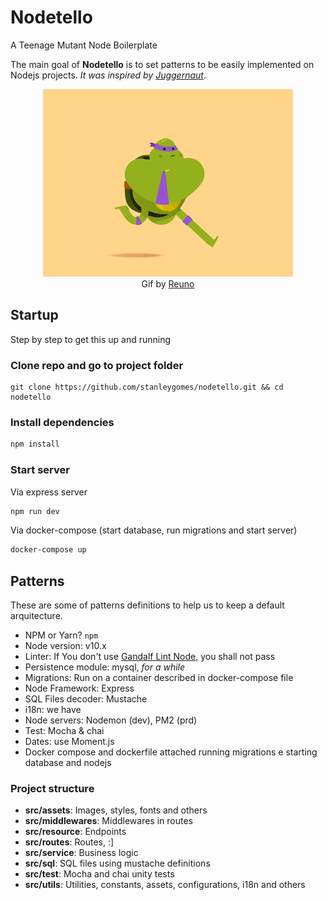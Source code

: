 # Nodetello

A Teenage Mutant Node Boilerplate

The main goal of **Nodetello** is to set patterns to be easily implemented on Nodejs projects. *It was inspired by [Juggernaut](https://github.com/SoftboxLab/juggernaut)*.

<p align="center">
	<img src="src/assets/images/nodetello.gif" width="400px" />
  <br />
  Gif by <a href="https://dribbble.com/Reuno" target="_blank">Reuno</a>
</p>

## Startup

Step by step to get this up and running

### Clone repo and go to project folder

```
git clone https://github.com/stanleygomes/nodetello.git && cd nodetello
```

### Install dependencies

```bash
npm install
```

### Start server

Via express server

```bash
npm run dev
```

Via docker-compose (start database, run migrations and start server)

```bash
docker-compose up
```

## Patterns

These are some of patterns definitions to help us to keep a default arquitecture.

- NPM or Yarn? `npm`
- Node version: v10.x
- Linter: If You don't use [Gandalf Lint Node](https://github.com/SoftboxLab/gandalf-lint-node), you shall not pass
- Persistence module: mysql, *for a while*
- Migrations: Run on a container described in docker-compose file
- Node Framework: Express
- SQL Files decoder: Mustache
- i18n: we have
- Node servers: Nodemon (dev), PM2 (prd)
- Test: Mocha & chai
- Dates: use Moment.js
- Docker compose and dockerfile attached running migrations e starting database and nodejs

### Project structure

- **src/assets**: Images, styles, fonts and others
- **src/middlewares**: Middlewares in routes
- **src/resource**: Endpoints
- **src/routes**: Routes, :]
- **src/service**: Business logic
- **src/sql**: SQL files using mustache definitions
- **src/test**: Mocha and chai unity tests
- **src/utils**: Utilities, constants, assets, configurations, i18n and others
